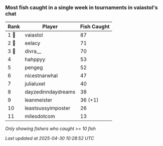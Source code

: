 ### Most fish caught in a single week in tournaments in vaiastol's chat
| Rank | Player | Fish Caught |
|------|--------|-----------|
| 1 🥇  | vaiastol  | 87 |
| 2 🥈  | eelacy  | 71 |
| 3 🥉  | divra__  | 70 |
| 4  | hahppyy  | 53 |
| 5  | pengeg  | 52 |
| 6  | nicestnarwhal  | 47 |
| 7  | julialuxel  | 40 |
| 8  | dayzedinndaydreams  | 38 |
| 9  | leanmeister  | 36 (+1) |
| 10  | leastsussyimposter  | 26 |
| 11  | milesdotcom  | 13 |

_Only showing fishers who caught >= 10 fish_

_Last updated at 2025-04-30 10:28:52 UTC_